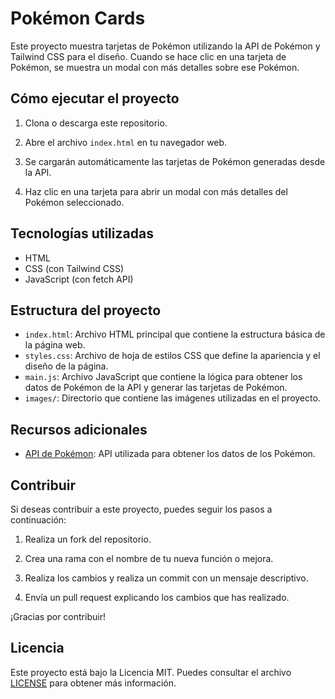 # Pokémon Cards

Este proyecto muestra tarjetas de Pokémon utilizando la API de Pokémon y Tailwind CSS para el diseño. Cuando se hace clic en una tarjeta de Pokémon, se muestra un modal con más detalles sobre ese Pokémon.

## Cómo ejecutar el proyecto

1. Clona o descarga este repositorio.

2. Abre el archivo `index.html` en tu navegador web.

3. Se cargarán automáticamente las tarjetas de Pokémon generadas desde la API.

4. Haz clic en una tarjeta para abrir un modal con más detalles del Pokémon seleccionado.

## Tecnologías utilizadas

- HTML
- CSS (con Tailwind CSS)
- JavaScript (con fetch API)

## Estructura del proyecto

- `index.html`: Archivo HTML principal que contiene la estructura básica de la página web.
- `styles.css`: Archivo de hoja de estilos CSS que define la apariencia y el diseño de la página.
- `main.js`: Archivo JavaScript que contiene la lógica para obtener los datos de Pokémon de la API y generar las tarjetas de Pokémon.
- `images/`: Directorio que contiene las imágenes utilizadas en el proyecto.

## Recursos adicionales

- [API de Pokémon](https://pokeapi.co/): API utilizada para obtener los datos de los Pokémon.

## Contribuir

Si deseas contribuir a este proyecto, puedes seguir los pasos a continuación:

1. Realiza un fork del repositorio.

2. Crea una rama con el nombre de tu nueva función o mejora.

3. Realiza los cambios y realiza un commit con un mensaje descriptivo.

4. Envía un pull request explicando los cambios que has realizado.

¡Gracias por contribuir!

## Licencia

Este proyecto está bajo la Licencia MIT. Puedes consultar el archivo [LICENSE](LICENSE) para obtener más información.
